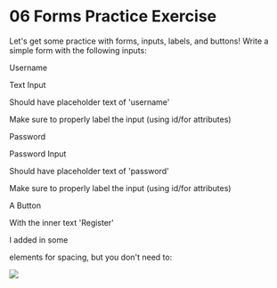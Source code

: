 # 06 Forms Practice Exercise

Let's get some practice with forms, inputs, labels, and buttons! Write a simple form with the following inputs: <br/>

Username <br/>

Text Input <br/>

Should have placeholder text of 'username' <br/>

Make sure to properly label the input (using id/for attributes) <br/>

Password <br/>

Password Input <br/>

Should have placeholder text of 'password' <br/>

Make sure to properly label the input (using id/for attributes) <br/>

A Button <br/>

With the inner text 'Register' <br/>

I added in some <div> elements for spacing, but you don't need to: <br/>

<img src="image: https://img-c.udemycdn.com/redactor/raw/2020-10-05_19-31-26-91d8b5b5b0f2fe6b6757173418f001f7.png "> <br/>

